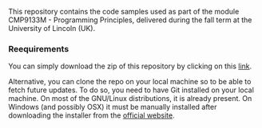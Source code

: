 This repository contains the code samples used as part of the module CMP9133M - Programming Principles, delivered during the fall term at the University of Lincoln (UK).


### Reequirements

You can simply download the zip of this repository by clicking on this [link](https://github.com/UoL-SoCS/CMP9133/archive/refs/heads/master.zip). 

Alternative, you can clone the repo on your local machine so to be able to fetch future updates. To do so, you need to have Git installed on your local machine. On most of the GNU/Linux distributions, it is already present. On Windows (and possibly OSX) it must be manually installed after downloading the installer from the [official website](https://git-scm.com/downloads).
